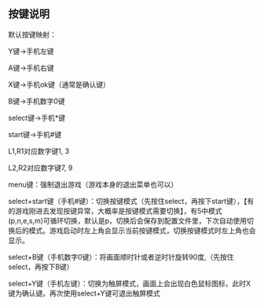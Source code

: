 ## 按键说明

默认按键映射：

Y键->手机左键

A键->手机右键

X键->手机ok键（通常是确认键）

B键->手机数字0键

select键->手机*键

start键->手机#键

L1,R1对应数字键1,  3

L2,R2对应数字键7,  9

menu键：强制退出游戏（游戏本身的退出菜单也可以）

select+start键（手机#键）：切换按键模式（先按住select，再按下start键），【有的游戏刚进去发现按键异常，大概率是按键模式需要切换】，有5中模式(p,n,e,s,m)可循环切换，默认是p，切换后会保存到配置文件里，下次自动使用切换后的模式。游戏启动时左上角会显示当前按键模式，切换按键模式时左上角也会显示。

select+B键（手机数字0键）：将画面顺时针或者逆时针旋转90度,（先按住select，再按下B键）

select+Y键（手机左键）：切换为触屏模式，画面上会出现白色鼠标图标，此时X键为确认键。再次使用select+Y键可退出触屏模式
